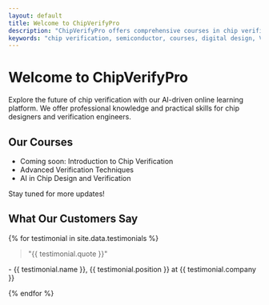 ```yaml
---
layout: default
title: Welcome to ChipVerifyPro
description: "ChipVerifyPro offers comprehensive courses in chip verification, helping you master the skills needed in the semiconductor industry."
keywords: "chip verification, semiconductor, courses, digital design, VLSI"
---
```


# Welcome to ChipVerifyPro

Explore the future of chip verification with our AI-driven online learning platform. We offer professional knowledge and practical skills for chip designers and verification engineers.

## Our Courses

- Coming soon: Introduction to Chip Verification
- Advanced Verification Techniques
- AI in Chip Design and Verification

Stay tuned for more updates!

## What Our Customers Say

{% for testimonial in site.data.testimonials %}
<div class="testimonial">
  <blockquote>"{{ testimonial.quote }}"</blockquote>
  <p class="author">- {{ testimonial.name }}, {{ testimonial.position }} at {{ testimonial.company }}</p>
</div>
{% endfor %}
